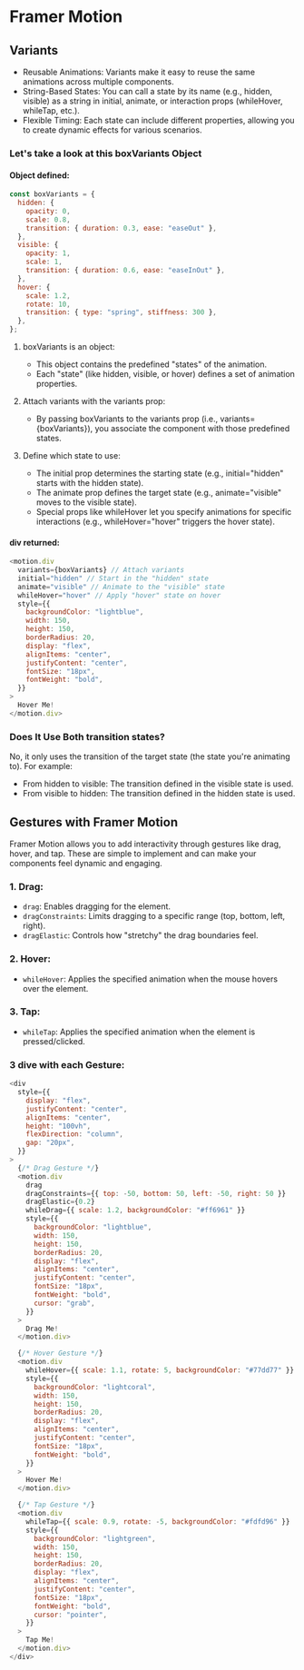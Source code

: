 # Framer Motion

## Variants

- Reusable Animations: Variants make it easy to reuse the same animations across multiple components.
- String-Based States: You can call a state by its name (e.g., hidden, visible) as a string in initial, animate, or interaction props (whileHover, whileTap, etc.).
- Flexible Timing: Each state can include different properties, allowing you to create dynamic effects for various scenarios.

### Let's take a look at this boxVariants Object

#### Object defined:

```js
const boxVariants = {
  hidden: {
    opacity: 0,
    scale: 0.8,
    transition: { duration: 0.3, ease: "easeOut" },
  },
  visible: {
    opacity: 1,
    scale: 1,
    transition: { duration: 0.6, ease: "easeInOut" },
  },
  hover: {
    scale: 1.2,
    rotate: 10,
    transition: { type: "spring", stiffness: 300 },
  },
};
```

1. boxVariants is an object:
   - This object contains the predefined "states" of the animation.
   - Each "state" (like hidden, visible, or hover) defines a set of animation properties.
2. Attach variants with the variants prop:
   - By passing boxVariants to the variants prop (i.e., variants={boxVariants}), you associate the component with those predefined states.
3. Define which state to use:

   - The initial prop determines the starting state (e.g., initial="hidden" starts with the hidden state).
   - The animate prop defines the target state (e.g., animate="visible" moves to the visible state).
   - Special props like whileHover let you specify animations for specific interactions (e.g., whileHover="hover" triggers the hover state).

#### div returned:

```js
<motion.div
  variants={boxVariants} // Attach variants
  initial="hidden" // Start in the "hidden" state
  animate="visible" // Animate to the "visible" state
  whileHover="hover" // Apply "hover" state on hover
  style={{
    backgroundColor: "lightblue",
    width: 150,
    height: 150,
    borderRadius: 20,
    display: "flex",
    alignItems: "center",
    justifyContent: "center",
    fontSize: "18px",
    fontWeight: "bold",
  }}
>
  Hover Me!
</motion.div>
```

### Does It Use Both transition states?

No, it only uses the transition of the target state (the state you're animating to). For example:

- From hidden to visible: The transition defined in the visible state is used.
- From visible to hidden: The transition defined in the hidden state is used.

## Gestures with Framer Motion

Framer Motion allows you to add interactivity through gestures like drag, hover, and tap. These are simple to implement and can make your components feel dynamic and engaging.

### 1. Drag:

- `drag`: Enables dragging for the element.
- `dragConstraints`: Limits dragging to a specific range (top, bottom, left, right).
- `dragElastic`: Controls how "stretchy" the drag boundaries feel.

### 2. Hover:

- `whileHover`: Applies the specified animation when the mouse hovers over the element.

### 3. Tap:

- `whileTap`: Applies the specified animation when the element is pressed/clicked.

### 3 dive with each Gesture:

```js
<div
  style={{
    display: "flex",
    justifyContent: "center",
    alignItems: "center",
    height: "100vh",
    flexDirection: "column",
    gap: "20px",
  }}
>
  {/* Drag Gesture */}
  <motion.div
    drag
    dragConstraints={{ top: -50, bottom: 50, left: -50, right: 50 }}
    dragElastic={0.2}
    whileDrag={{ scale: 1.2, backgroundColor: "#ff6961" }}
    style={{
      backgroundColor: "lightblue",
      width: 150,
      height: 150,
      borderRadius: 20,
      display: "flex",
      alignItems: "center",
      justifyContent: "center",
      fontSize: "18px",
      fontWeight: "bold",
      cursor: "grab",
    }}
  >
    Drag Me!
  </motion.div>

  {/* Hover Gesture */}
  <motion.div
    whileHover={{ scale: 1.1, rotate: 5, backgroundColor: "#77dd77" }}
    style={{
      backgroundColor: "lightcoral",
      width: 150,
      height: 150,
      borderRadius: 20,
      display: "flex",
      alignItems: "center",
      justifyContent: "center",
      fontSize: "18px",
      fontWeight: "bold",
    }}
  >
    Hover Me!
  </motion.div>

  {/* Tap Gesture */}
  <motion.div
    whileTap={{ scale: 0.9, rotate: -5, backgroundColor: "#fdfd96" }}
    style={{
      backgroundColor: "lightgreen",
      width: 150,
      height: 150,
      borderRadius: 20,
      display: "flex",
      alignItems: "center",
      justifyContent: "center",
      fontSize: "18px",
      fontWeight: "bold",
      cursor: "pointer",
    }}
  >
    Tap Me!
  </motion.div>
</div>
```
